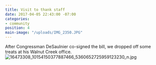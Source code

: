 ```yaml
---
title: Visit to thank staff
date: 2017-04-05 22:43:00 -07:00
categories:
- community
position: 4
main-image: "/uploads/IMG_2350.JPG"
---
```


After Congressman DeSaulnier co-signed the bill, we dropped off some treats at his Walnut Creek office.
![16473308_10154150377887466_5360652725959123230_n.jpg](/uploads/16473308_10154150377887466_5360652725959123230_n.jpg)